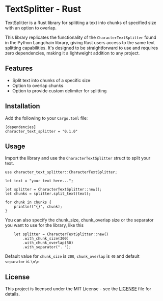 # TextSplitter - Rust

TextSplitter is a Rust library for splitting a text into chunks of specified size with an option to overlap.

This library replicates the functionality of the `CharacterTextSplitter` found in the Python Langchain library, giving Rust users access to the same text splitting capabilities. It's designed to be straightforward to use and requires zero dependencies, making it a lightweight addition to any project.

## Features

- Split text into chunks of a specific size
- Option to overlap chunks
- Option to provide custom delimiter for splitting

## Installation

Add the following to your `Cargo.toml` file:

```
[dependencies]
character_text_splitter = "0.1.0"
```

## Usage

Import the library and use the `CharacterTextSplitter` struct to split your text.

```
use character_text_splitter::CharacterTextSplitter;

let text = "your text here...";

let splitter = CharacterTextSplitter::new();
let chunks = splitter.split_text(text);

for chunk in chunks {
    println!("{}", chunk);
}
```

You can also specify the chunk_size, chunk_overlap size or the separator you want to use for the library, like this

```
    let splitter = CharacterTextSplitter::new()
        .with_chunk_size(300)
        .with_chunk_overlap(50)
        .with_separator(". ");
```

Default value for `chunk_size` is `200`, `chunk_overlap` is `40` and default `separator` is `\n\n`

## License

This project is licensed under the MIT License - see the [LICENSE](LICENSE) file for details.
